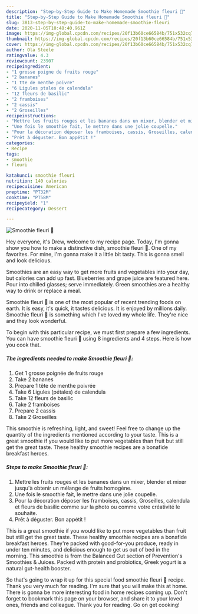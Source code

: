 ```yaml
---
description: "Step-by-Step Guide to Make Homemade Smoothie fleuri 🌼"
title: "Step-by-Step Guide to Make Homemade Smoothie fleuri 🌼"
slug: 3813-step-by-step-guide-to-make-homemade-smoothie-fleuri
date: 2020-11-05T10:48:40.961Z
image: https://img-global.cpcdn.com/recipes/20f13b60ce66584b/751x532cq70/smoothie-fleuri-🌼-photo-principale-de-la-recette.jpg
thumbnail: https://img-global.cpcdn.com/recipes/20f13b60ce66584b/751x532cq70/smoothie-fleuri-🌼-photo-principale-de-la-recette.jpg
cover: https://img-global.cpcdn.com/recipes/20f13b60ce66584b/751x532cq70/smoothie-fleuri-🌼-photo-principale-de-la-recette.jpg
author: Ola Steele
ratingvalue: 4.3
reviewcount: 23907
recipeingredient:
- "1 grosse poigne de fruits rouge"
- "2 bananes"
- "1 tte de menthe poivre"
- "6 Ligules ptales de calendula"
- "12 fleurs de basilic"
- "2 framboises"
- "2 cassis"
- "2 Groseilles"
recipeinstructions:
- "Mettre les fruits rouges et les bananes dans un mixer, blender et mixer jusqu&#39;à obtenir un mélange de fruits homogène."
- "Une fois le smoothie fait, le mettre dans une jolie coupelle."
- "Pour la décoration déposer les framboises, cassis, Groseilles, calendula et fleurs de basilic comme sur la photo ou comme votre créativité le souhaite."
- "Prêt à déguster. Bon appétit !"
categories:
- Recipe
tags:
- smoothie
- fleuri

katakunci: smoothie fleuri 
nutrition: 140 calories
recipecuisine: American
preptime: "PT32M"
cooktime: "PT58M"
recipeyield: "1"
recipecategory: Dessert

---
```



![Smoothie fleuri 🌼](https://img-global.cpcdn.com/recipes/20f13b60ce66584b/751x532cq70/smoothie-fleuri-🌼-photo-principale-de-la-recette.jpg)

Hey everyone, it's Drew, welcome to my recipe page. Today, I'm gonna show you how to make a distinctive dish, smoothie fleuri 🌼. One of my favorites. For mine, I'm gonna make it a little bit tasty. This is gonna smell and look delicious.

Smoothies are an easy way to get more fruits and vegetables into your day, but calories can add up fast. Blueberries and grape juice are featured here. Pour into chilled glasses; serve immediately. Green smoothies are a healthy way to drink or replace a meal.

Smoothie fleuri 🌼 is one of the most popular of recent trending foods on earth. It is easy, it's quick, it tastes delicious. It is enjoyed by millions daily. Smoothie fleuri 🌼 is something which I've loved my whole life. They're nice and they look wonderful.


To begin with this particular recipe, we must first prepare a few ingredients. You can have smoothie fleuri 🌼 using 8 ingredients and 4 steps. Here is how you cook that.

<!--inarticleads1-->

##### The ingredients needed to make Smoothie fleuri 🌼:

1. Get 1 grosse poignée de fruits rouge
1. Take 2 bananes
1. Prepare 1 tête de menthe poivrée
1. Take 6 Ligules (pétales) de calendula
1. Take 12 fleurs de basilic
1. Take 2 framboises
1. Prepare 2 cassis
1. Take 2 Groseilles


This smoothie is refreshing, light, and sweet! Feel free to change up the quantity of the ingredients mentioned according to your taste. This is a great smoothie if you would like to put more vegetables than fruit but still get the great taste. These healthy smoothie recipes are a bonafide breakfast heroes. 

<!--inarticleads2-->

##### Steps to make Smoothie fleuri 🌼:

1. Mettre les fruits rouges et les bananes dans un mixer, blender et mixer jusqu&#39;à obtenir un mélange de fruits homogène.
1. Une fois le smoothie fait, le mettre dans une jolie coupelle.
1. Pour la décoration déposer les framboises, cassis, Groseilles, calendula et fleurs de basilic comme sur la photo ou comme votre créativité le souhaite.
1. Prêt à déguster. Bon appétit !


This is a great smoothie if you would like to put more vegetables than fruit but still get the great taste. These healthy smoothie recipes are a bonafide breakfast heroes. They&#39;re packed with good-for-you produce, ready in under ten minutes, and delicious enough to get us out of bed in the morning. This smoothie is from the Balanced Gut section of Prevention&#39;s Smoothies &amp; Juices. Packed with protein and probiotics, Greek yogurt is a natural gut-health booster. 

So that's going to wrap it up for this special food smoothie fleuri 🌼 recipe. Thank you very much for reading. I'm sure that you will make this at home. There is gonna be more interesting food in home recipes coming up. Don't forget to bookmark this page on your browser, and share it to your loved ones, friends and colleague. Thank you for reading. Go on get cooking!
